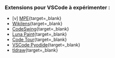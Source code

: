 ###	Extensions pour VSCode à expérimenter :


- [v] [MPE](https://shd101wyy.github.io/markdown-preview-enhanced/#/vscode-installation){target=_blank}
- [Wikilens](https://marketplace.visualstudio.com/items?itemName=lostintangent.wikilens){target=_blank}
- [CodeSwing](https://marketplace.visualstudio.com/items?itemName=codespaces-Contrib.codeswing){target=_blank}
- [Luna Paint](https://marketplace.visualstudio.com/items?itemName=Tyriar.luna-paint){target=_blank}
- [Code Tour](https://marketplace.visualstudio.com/items?itemName=vsls-contrib.codetour){target=_blank}
- [VSCode Pyodide](https://marketplace.visualstudio.com/items?itemName=joyceerhl.vscode-pyodide){target=_blank}
- [tldraw](https://marketplace.visualstudio.com/items?itemName=tldraw-org.tldraw-vscode){target=_blank}



